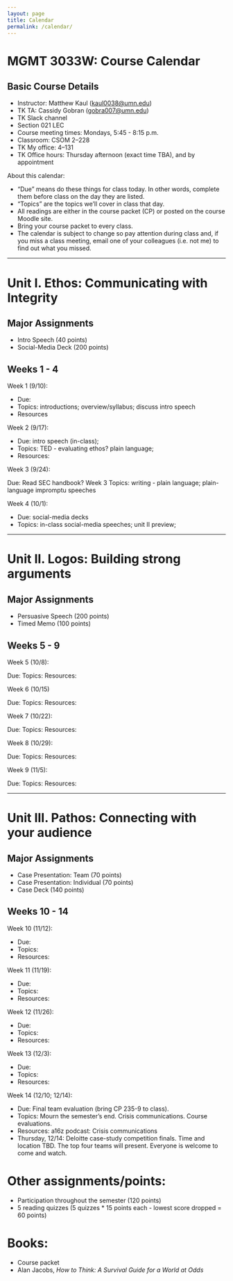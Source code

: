 ```yaml
---
layout: page
title: Calendar
permalink: /calendar/
---
```


# MGMT 3033W: Course Calendar #

## Basic Course Details ##

- Instructor: Matthew Kaul (kaul0038@umn.edu)
- TK TA: Cassidy Gobran (gobra007@umn.edu)
- TK Slack channel
- Section 021 LEC
- Course meeting times: Mondays, 5:45 - 8:15 p.m.
- Classroom: CSOM 2–228
- TK My office: 4–131
- TK Office hours: Thursday afternoon (exact time TBA), and by appointment
 
About this calendar:

- “Due” means do these things for class today. In other words, complete them before class on the day they are listed.
- “Topics” are the topics we’ll cover in class that day.
- All readings are either in the course packet (CP) or posted on the course Moodle site.
- Bring your course packet to every class.
- The calendar is subject to change so pay attention during class and, if you miss a class meeting, email one of your colleagues (i.e. not me) to find out what you missed.

---

# Unit I. Ethos: Communicating with Integrity #

## Major Assignments ##

- Intro Speech (40 points)
- Social-Media Deck (200 points)

## Weeks 1 - 4 ##

Week 1 (9/10):

- Due: 
- Topics: introductions; overview/syllabus; discuss intro speech
- Resources

Week 2 (9/17):

- Due: intro speech (in-class); 
- Topics: TED - evaluating ethos? plain language;
- Resources: 

Week 3 (9/24):

Due: Read SEC handbook?
Week 3 Topics: writing - plain language; plain-language impromptu speeches

Week 4 (10/1):

- Due: social-media decks
- Topics: in-class social-media speeches; unit II preview; 

---

# Unit II. Logos: Building strong arguments #

## Major Assignments ##

- Persuasive Speech (200 points)
- Timed Memo (100 points)

## Weeks 5 - 9 ##

Week 5 (10/8): 

Due: 
Topics: 
Resources: 

Week 6 (10/15)

Due: 
Topics: 
Resources: 

Week 7 (10/22): 

Due: 
Topics: 
Resources: 

Week 8 (10/29):

Due: 
Topics: 
Resources: 

Week 9 (11/5):

Due: 
Topics: 
Resources:  

---

# Unit III. Pathos: Connecting with your audience #

## Major Assignments ##

- Case Presentation: Team (70 points)
- Case Presentation: Individual (70 points)
- Case Deck (140 points)

## Weeks 10 - 14 ##

Week 10 (11/12):

- Due: 
- Topics: 
- Resources: 

Week 11 (11/19):

- Due: 
- Topics: 
- Resources: 

Week 12 (11/26):

- Due: 
- Topics: 
- Resources: 

Week 13 (12/3):

- Due: 
- Topics: 
- Resources:  

Week 14 (12/10; 12/14):

- Due: Final team evaluation (bring CP 235-9 to class).
- Topics: Mourn the semester’s end. Crisis communications. Course evaluations.
- Resources: a16z podcast: Crisis communications
- Thursday, 12/14: Deloitte case-study competition finals. Time and location TBD. The top four teams will present. Everyone is welcome to come and watch.


# Other assignments/points:

- Participation throughout the semester (120 points)
- 5 reading quizzes (5 quizzes * 15 points each - lowest score dropped = 60 points)

# Books:

- Course packet
- Alan Jacobs, *How to Think: A Survival Guide for a World at Odds*
